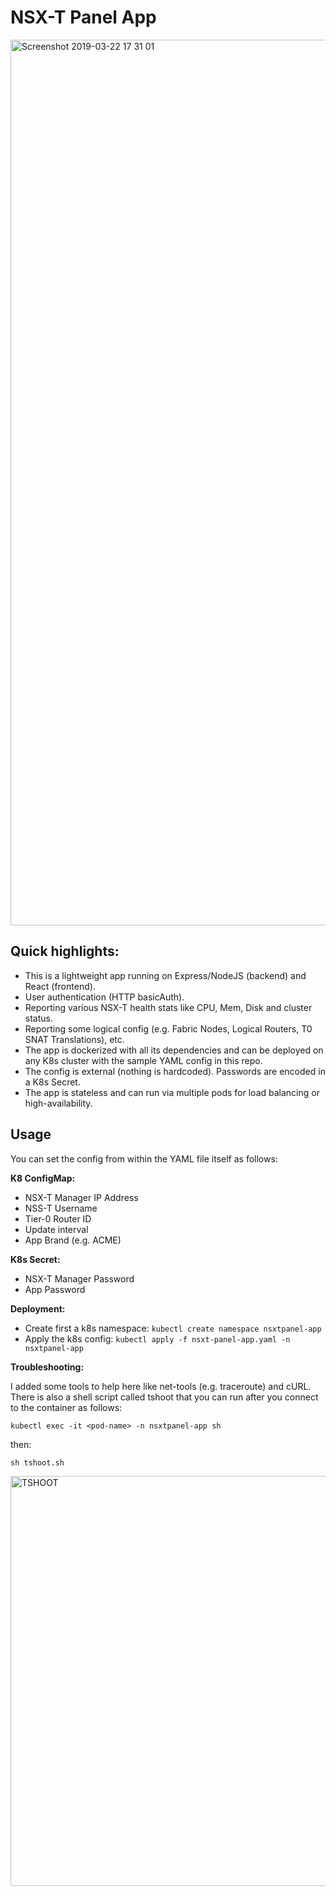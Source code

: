 # NSX-T Panel App

<img width="1417" alt="Screenshot 2019-03-22 17 31 01" src="https://user-images.githubusercontent.com/21146113/54880448-1a800280-4e5e-11e9-848e-4cf1107e04a0.png">

## Quick highlights:
- This is a lightweight app running on Express/NodeJS (backend) and React (frontend).
- User authentication (HTTP basicAuth).
- Reporting various NSX-T health stats like CPU, Mem, Disk and cluster status.
- Reporting some logical config (e.g. Fabric Nodes, Logical Routers, T0 SNAT Translations), etc.
- The app is dockerized with all its dependencies and can be deployed on any K8s cluster with the sample YAML config in this repo.
- The config is external (nothing is hardcoded). Passwords are encoded in a K8s Secret.
- The app is stateless and can run via multiple pods for load balancing or high-availability.

## Usage
You can set the config from within the YAML file itself as follows:

**K8 ConfigMap:**
- NSX-T Manager IP Address
- NSS-T Username
- Tier-0 Router ID
- Update interval
- App Brand (e.g. ACME)

**K8s Secret:**
- NSX-T Manager Password
- App Password
 
**Deployment:**
- Create first a k8s namespace: ```kubectl create namespace nsxtpanel-app```
- Apply the k8s config: ```kubectl apply -f nsxt-panel-app.yaml -n nsxtpanel-app```
 
**Troubleshooting:**

I added some tools to help here like net-tools (e.g. traceroute) and cURL. There is also a shell script called tshoot that you can run after you connect to the container as follows:

```kubectl exec -it <pod-name> -n nsxtpanel-app sh```

then:

```sh tshoot.sh```

<img width="656" alt="TSHOOT" src="https://user-images.githubusercontent.com/21146113/54880508-a09c4900-4e5e-11e9-861c-0a3cc31709d5.png">
